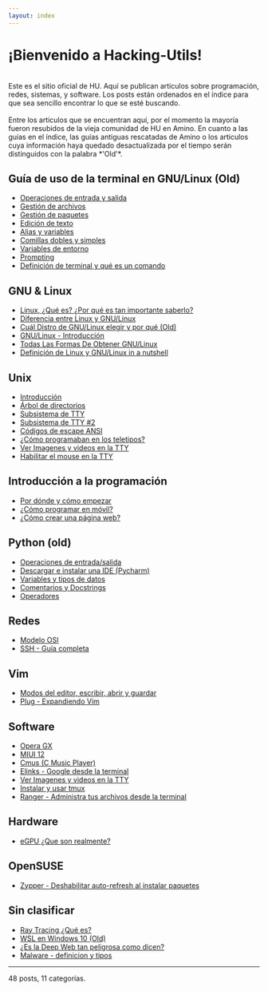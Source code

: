 ```yaml
---
layout: index
---
```

# ¡Bienvenido a Hacking-Utils!
<br>
Este es el sitio oficial de HU. Aquí se publican articulos sobre programación, redes, sistemas, y software. Los posts están ordenados en el índice para que sea sencillo encontrar lo que se esté buscando.
<br>
<br>
Entre los articulos que se encuentran aquí, por el momento la mayoría fueron resubidos de la vieja comunidad de HU en Amino. En cuanto a las guías en el índice, las guías antiguas rescatadas de Amino o los articulos cuya información haya quedado desactualizada por el tiempo serán distinguidos con la palabra *'Old'*.

## Guía de uso de la terminal en GNU/Linux (Old)
- [Operaciones de entrada y salida](term1.html)
- [Gestión de archivos](term2.html)
- [Gestión de paquetes](term3.html)
- [Edición de texto](term4.html)
- [Alias y variables](term5.html)
- [Comillas dobles y simples](term6.html)
- [Variables de entorno](term7.html)
- [Prompting](term8.html)
- [Definición de terminal y qué es un comando](term9.html)

## GNU & Linux
- [Linux, ¿Qué es? ¿Por qué es tan importante saberlo?](linux1.html)
- [Diferencia entre Linux y GNU/Linux](linux2.html)
- [Cuál Distro de GNU/Linux elegir y por qué (Old)](linux3.html)
- [GNU/Linux - Introducción](linux4.html)
- [Todas Las Formas De Obtener GNU/Linux](todas-las-formas-de-obtener-gnulinux.html)
- [Definición de Linux y GNU/Linux in a nutshell](linux5.html)

## Unix
- [Introducción](unix1.html)
- [Árbol de directorios](unix2.html)
- [Subsistema de TTY](unix3.html)
- [Subsistema de TTY #2](unix4.html)
- [Códigos de escape ANSI](unix5.html)
- [¿Cómo programaban en los teletipos?](unix6.html)
- [Ver Imagenes y videos en la TTY](unix7.html)
- [Habilitar el mouse en la TTY](unix8.html)

## Introducción a la programación
- [Por dónde y cómo empezar](guiaintro.html)
- [¿Cómo programar en móvil?](mobileprogramming.html)
- [¿Cómo crear una página web?](webprogramming.html)

## Python (old)
- [Operaciones de entrada/salida](python1.html)
- [Descargar e instalar una IDE (Pycharm)](python2.html)
- [Variables y tipos de datos](python3.html)
- [Comentarios y Docstrings](python4.html)
- [Operadores](python5.html)

## Redes
- [Modelo OSI](Modelo-OSI.html)
- [SSH - Guía completa](ssh-guia.html)

## Vim
- [Modos del editor, escribir, abrir y guardar](vim1.html)
- [Plug - Expandiendo Vim](plug_vim.html)

## Software
- [Opera GX](Opera-GX.html)
- [MIUI 12](MIUI-12.html)
- [Cmus (C Music Player)](cmus.md)
- [Elinks - Google desde la terminal](elinks.html)
- [Ver Imagenes y videos en la TTY](mediatty.html)
- [Instalar y usar tmux](tmux.html)
- [Ranger - Administra tus archivos desde la terminal](ranger.html)

## Hardware
- [eGPU ¿Que son realmente?](eGPU-¿Que-son-realmente%3F.html)

## OpenSUSE
- [Zypper - Deshabilitar auto-refresh al instalar paquetes](zypper-disable-autorefresh.html)

## Sin clasificar
- [Ray Tracing ¿Qué es?](Ray-Tracing-¿Que-es%3F.html)
- [WSL en Windows 10 (Old)](wsl1.html)
- [¿Es la Deep Web tan peligrosa como dicen?](es-la-deep-web-peligrosa.html)
- [Malware - definicion y tipos](tiposdemalware.html)

<hr>

48 posts, 11 categorías.
